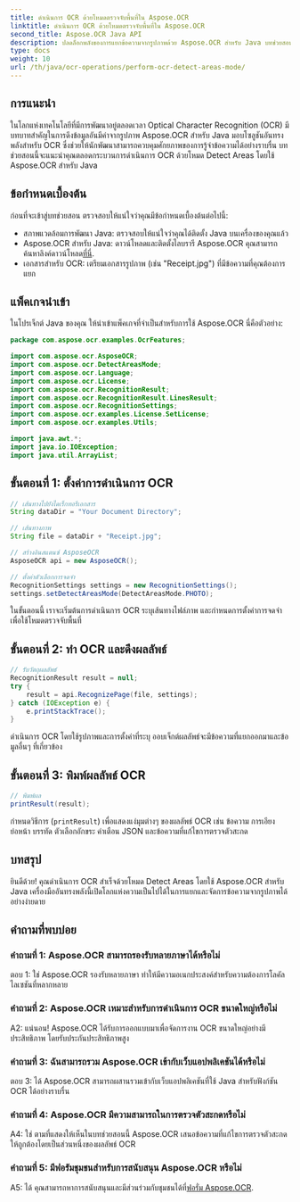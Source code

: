 ```yaml
---
title: ดำเนินการ OCR ด้วยโหมดตรวจจับพื้นที่ใน Aspose.OCR
linktitle: ดำเนินการ OCR ด้วยโหมดตรวจจับพื้นที่ใน Aspose.OCR
second_title: Aspose.OCR Java API
description: ปลดล็อกพลังของการแยกข้อความจากรูปภาพด้วย Aspose.OCR สำหรับ Java บทช่วยสอนที่ครอบคลุมเกี่ยวกับ OCR พร้อมโหมดตรวจจับพื้นที่
type: docs
weight: 10
url: /th/java/ocr-operations/perform-ocr-detect-areas-mode/
---
```

## การแนะนำ

ในโลกแห่งเทคโนโลยีที่มีการพัฒนาอยู่ตลอดเวลา Optical Character Recognition (OCR) มีบทบาทสำคัญในการดึงข้อมูลอันมีค่าจากรูปภาพ Aspose.OCR สำหรับ Java มอบโซลูชันอันทรงพลังสำหรับ OCR ซึ่งช่วยให้นักพัฒนาสามารถควบคุมศักยภาพของการรู้จำข้อความได้อย่างราบรื่น บทช่วยสอนนี้จะแนะนำคุณตลอดกระบวนการดำเนินการ OCR ด้วยโหมด Detect Areas โดยใช้ Aspose.OCR สำหรับ Java

## ข้อกำหนดเบื้องต้น

ก่อนที่จะเข้าสู่บทช่วยสอน ตรวจสอบให้แน่ใจว่าคุณมีข้อกำหนดเบื้องต้นต่อไปนี้:

- สภาพแวดล้อมการพัฒนา Java: ตรวจสอบให้แน่ใจว่าคุณได้ติดตั้ง Java บนเครื่องของคุณแล้ว
-  Aspose.OCR สำหรับ Java: ดาวน์โหลดและติดตั้งไลบรารี Aspose.OCR คุณสามารถค้นหาลิงค์ดาวน์โหลด[ที่นี่](https://releases.aspose.com/ocr/java/).
- เอกสารสำหรับ OCR: เตรียมเอกสารรูปภาพ (เช่น "Receipt.jpg") ที่มีข้อความที่คุณต้องการแยก

## แพ็คเกจนำเข้า

ในโปรเจ็กต์ Java ของคุณ ให้นำเข้าแพ็คเกจที่จำเป็นสำหรับการใช้ Aspose.OCR นี่คือตัวอย่าง:

```java
package com.aspose.ocr.examples.OcrFeatures;

import com.aspose.ocr.AsposeOCR;
import com.aspose.ocr.DetectAreasMode;
import com.aspose.ocr.Language;
import com.aspose.ocr.License;
import com.aspose.ocr.RecognitionResult;
import com.aspose.ocr.RecognitionResult.LinesResult;
import com.aspose.ocr.RecognitionSettings;
import com.aspose.ocr.examples.License.SetLicense;
import com.aspose.ocr.examples.Utils;

import java.awt.*;
import java.io.IOException;
import java.util.ArrayList;
```

## ขั้นตอนที่ 1: ตั้งค่าการดำเนินการ OCR

```java
// เส้นทางไปยังไดเร็กทอรีเอกสาร
String dataDir = "Your Document Directory";

// เส้นทางภาพ
String file = dataDir + "Receipt.jpg";

// สร้างอินสแตนซ์ AsposeOCR
AsposeOCR api = new AsposeOCR();

// ตั้งค่าตัวเลือกการจดจำ
RecognitionSettings settings = new RecognitionSettings();
settings.setDetectAreasMode(DetectAreasMode.PHOTO);
```

ในขั้นตอนนี้ เราจะเริ่มต้นการดำเนินการ OCR ระบุเส้นทางไฟล์ภาพ และกำหนดการตั้งค่าการจดจำเพื่อใช้โหมดตรวจจับพื้นที่

## ขั้นตอนที่ 2: ทำ OCR และดึงผลลัพธ์

```java
// รับวัตถุผลลัพธ์
RecognitionResult result = null;
try {
    result = api.RecognizePage(file, settings);
} catch (IOException e) {
    e.printStackTrace();
}
```

ดำเนินการ OCR โดยใช้รูปภาพและการตั้งค่าที่ระบุ ออบเจ็กต์ผลลัพธ์จะมีข้อความที่แยกออกมาและข้อมูลอื่นๆ ที่เกี่ยวข้อง

## ขั้นตอนที่ 3: พิมพ์ผลลัพธ์ OCR

```java
// พิมพ์ผล
printResult(result);
```

กำหนดวิธีการ (`printResult`) เพื่อแสดงแง่มุมต่างๆ ของผลลัพธ์ OCR เช่น ข้อความ การเอียง ย่อหน้า บรรทัด ตัวเลือกอักขระ คำเตือน JSON และข้อความที่แก้ไขการตรวจตัวสะกด

## บทสรุป

ยินดีด้วย! คุณดำเนินการ OCR สำเร็จด้วยโหมด Detect Areas โดยใช้ Aspose.OCR สำหรับ Java เครื่องมืออันทรงพลังนี้เปิดโลกแห่งความเป็นไปได้ในการแยกและจัดการข้อความจากรูปภาพได้อย่างง่ายดาย

## คำถามที่พบบ่อย

### คำถามที่ 1: Aspose.OCR สามารถรองรับหลายภาษาได้หรือไม่

ตอบ 1: ใช่ Aspose.OCR รองรับหลายภาษา ทำให้มีความอเนกประสงค์สำหรับความต้องการโลคัลไลเซชันที่หลากหลาย

### คำถามที่ 2: Aspose.OCR เหมาะสำหรับการดำเนินการ OCR ขนาดใหญ่หรือไม่

A2: แน่นอน! Aspose.OCR ได้รับการออกแบบมาเพื่อจัดการงาน OCR ขนาดใหญ่อย่างมีประสิทธิภาพ โดยรับประกันประสิทธิภาพสูง

### คำถามที่ 3: ฉันสามารถรวม Aspose.OCR เข้ากับเว็บแอปพลิเคชันได้หรือไม่

ตอบ 3: ได้ Aspose.OCR สามารถผสานรวมเข้ากับเว็บแอปพลิเคชันที่ใช้ Java สำหรับฟังก์ชัน OCR ได้อย่างราบรื่น

### คำถามที่ 4: Aspose.OCR มีความสามารถในการตรวจตัวสะกดหรือไม่

A4: ใช่ ตามที่แสดงให้เห็นในบทช่วยสอนนี้ Aspose.OCR เสนอข้อความที่แก้ไขการตรวจตัวสะกดให้ถูกต้องโดยเป็นส่วนหนึ่งของผลลัพธ์ OCR

### คำถามที่ 5: มีฟอรัมชุมชนสำหรับการสนับสนุน Aspose.OCR หรือไม่

 A5: ได้ คุณสามารถหาการสนับสนุนและมีส่วนร่วมกับชุมชนได้ที่[ฟอรั่ม Aspose.OCR](https://forum.aspose.com/c/ocr/16).